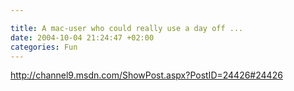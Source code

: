 ```yaml
---

title: A mac-user who could really use a day off ...
date: 2004-10-04 21:24:47 +02:00
categories: Fun
---
```

<A href="http://channel9.msdn.com/ShowPost.aspx?PostID=24426#24426">http://channel9.msdn.com/ShowPost.aspx?PostID=24426#24426</A> 
<P></P>
